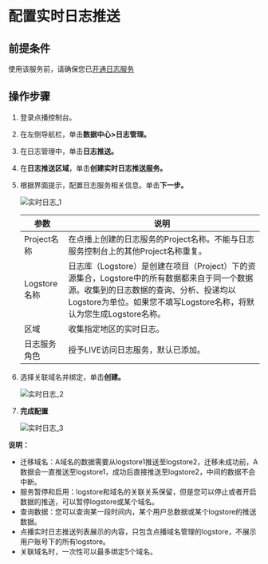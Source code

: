 # 配置实时日志推送

## 前提条件

使用该服务前，请确保您已[开通日志服务](https://sls.console.aliyun.com/)

## 操作步骤

1.  登录点播控制台。
2.  在左侧导航栏，单击**数据中心\>日志管理。**
3.  在日志管理中，单击**日志推送。**
4.  在**日志推送区域**，单击**创建实时日志推送服务。**
5.  根据界面提示，配置日志服务相关信息。单击**下一步。**

    ![实时日志_1](https://static-aliyun-doc.oss-cn-hangzhou.aliyuncs.com/assets/img/zh-CN/2997390061/p169926.jpg)

    |参数|说明|
    |--|--|
    |Project名称|在点播上创建的日志服务的Project名称。不能与日志服务控制台上的其他Project名称重复。|
    |Logstore名称|日志库（Logstore）是创建在项目（Project）下的资源集合，Logstore中的所有数据都来自于同一个数据源。收集到的日志数据的查询、分析、投递均以Logstore为单位。如果您不填写Logstore名称，将默认为您生成Logstore名称。|
    |区域|收集指定地区的实时日志。|
    |日志服务角色|授予LIVE访问日志服务，默认已添加。|

6.  选择关联域名并绑定，单击**创建。**

    ![实时日志_2](https://static-aliyun-doc.oss-cn-hangzhou.aliyuncs.com/assets/img/zh-CN/6847390061/p169909.jpg)

7.  **完成配置**

    ![实时日志_3](https://static-aliyun-doc.oss-cn-hangzhou.aliyuncs.com/assets/img/zh-CN/6847390061/p169910.jpg)


**说明：**

-   迁移域名：A域名的数据需要从logstore1推送至logstore2，迁移未成功前，A数据会一直推送至logstore1，成功后直接推送至logstore2，中间的数据不会中断。
-   服务暂停和启用：logstore和域名的关联关系保留，但是您可以停止或者开启数据的推送，可以暂停logstore或某个域名。
-   查询数据：您可以查询某一段时间内，某个用户总数据或某个logstore的推送数据。
-   点播实时日志推送列表展示的内容，只包含点播域名管理的logstore，不展示用户账号下的所有logstore。
-   关联域名时，一次性可以最多绑定5个域名。

